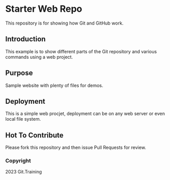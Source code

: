 # Starter Web Repo

This repository is for showing how Git and GitHub work.

## Introduction

This example is to show different parts of the Git repository and various commands using a web project.

## Purpose

Sample website with plenty of files for demos.

## Deployment
This is a simple web procjet, deployment can be on any web server or even local file system.

## Hot To Contribute
Please fork this repository and then issue Pull Requests for review.

### Copyright
2023 Git.Training

